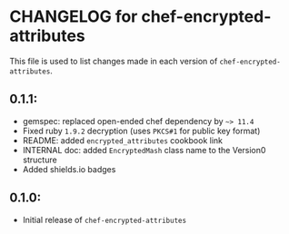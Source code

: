 # CHANGELOG for chef-encrypted-attributes

This file is used to list changes made in each version of `chef-encrypted-attributes`.

## 0.1.1:

* gemspec: replaced open-ended chef dependency by `~> 11.4`
* Fixed ruby `1.9.2` decryption (uses `PKCS#1` for public key format)
* README: added `encrypted_attributes` cookbook link
* INTERNAL doc: added `EncryptedMash` class name to the Version0 structure
* Added shields.io badges

## 0.1.0:

* Initial release of `chef-encrypted-attributes`
